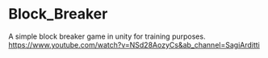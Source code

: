 # Block_Breaker
 
A simple block breaker game in unity for training purposes.
https://www.youtube.com/watch?v=NSd28AozyCs&ab_channel=SagiArditti
